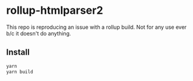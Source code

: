 # rollup-htmlparser2

This repo is reproducing an issue with a rollup build. Not for any use ever b/c it doesn't do anything.

## Install

```bash
yarn
yarn build
```
